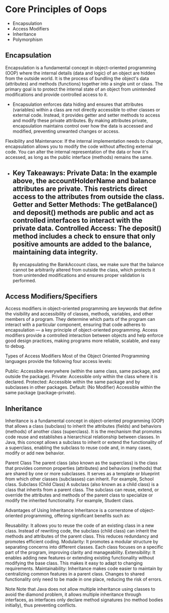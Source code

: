 # Core Principles of Oops

- Encapsulation
- Access Modifiers
- Inheritance
- Polymorphism

## Encapsulation

Encapsulation is a fundamental concept in object-oriented programming (OOP) where the internal details (data and logic) of an object are hidden from the outside world. It is the process of bundling the object's data (attributes) and methods (functions) together into a single unit or class. The primary goal is to protect the internal state of an object from unintended modifications and provide controlled access to it.

- Encapsulation enforces data hiding and ensures that attributes (variables) within a class are not directly accessible to other classes or external code. Instead, it provides getter and setter methods to access and modify these private attributes. By making attributes private, encapsulation maintains control over how the data is accessed and modified, preventing unwanted changes or access.

Flexibility and Maintenance: If the internal implementation needs to change, encapsulation allows you to modify the code without affecting external code. You can alter the internal representation of the data or how it's accessed, as long as the public interface (methods) remains the same.

- Key Takeaways:
  Private Data: In the example above, the accountHolderName and balance attributes are private. This restricts direct access to the attributes from outside the class.
  Getter and Setter Methods: The getBalance() and deposit() methods are public and act as controlled interfaces to interact with the private data.
  Controlled Access: The deposit() method includes a check to ensure that only positive amounts are added to the balance, maintaining data integrity.
  --
  By encapsulating the BankAccount class, we make sure that the balance cannot be arbitrarily altered from outside the class, which protects it from unintended modifications and ensures proper validation is performed.

## Access Modifiers/Specifiers

Access modifiers in object-oriented programming are keywords that define the visibility and accessibility of classes, methods, variables, and other members of a program. They determine which parts of the program can interact with a particular component, ensuring that code adheres to encapsulation — a key principle of object-oriented programming.
Access modifiers provide a controlled interaction between objects and help enforce good design practices, making programs more reliable, scalable, and easy to debug.

Types of Access Modifiers
Most of the Object Oriented Programming languages provide the following four access levels:

Public: Accessible everywhere (within the same class, same package, and outside the package).
Private: Accessible only within the class where it is declared.
Protected: Accessible within the same package and by subclasses in other packages.
Default: (No Modifier) Accessible within the same package (package-private).

## Inheritance

Inheritance is a fundamental concept in object-oriented programming (OOP) that allows a class (subclass) to inherit the attributes (fields) and behaviors (methods) of another class (superclass). It is the mechanism that promotes code reuse and establishes a hierarchical relationship between classes.
In Java, this concept allows a subclass to inherit or extend the functionality of a superclass, enabling the subclass to reuse code and, in many cases, modify or add new behavior.

Parent Class
The parent class (also known as the superclass) is the class that provides common properties (attributes) and behaviors (methods) that are shared by one or more subclasses. It serves as a template or blueprint from which other classes (subclasses) can inherit. For example, School class.
Subclass (Child Class)
A subclass (also known as a child class) is a class that inherits from a parent class. The subclass can reuse, extend, or override the attributes and methods of the parent class to specialize or modify the inherited functionality. For example, Student class.

Advantages of Using Inheritance
Inheritance is a cornerstone of object-oriented programming, offering significant benefits such as:

Reusability: It allows you to reuse the code of an existing class in a new class. Instead of rewriting code, the subclass (child class) can inherit the methods and attributes of the parent class. This reduces redundancy and promotes efficient coding.
Modularity: It promotes a modular structure by separating concerns into different classes. Each class focuses on a specific part of the program, improving clarity and manageability.
Extensibility: It enables adding new features or extending existing functionality without modifying the base class. This makes it easy to adapt to changing requirements.
Maintainability: Inheritance makes code easier to maintain by centralizing common features in a parent class. Changes to shared functionality only need to be made in one place, reducing the risk of errors.

Note
Note that Java does not allow multiple inheritance using classes to avoid the diamond problem, it allows multiple inheritance through interfaces, as interfaces only declare method signatures (no method bodies initially), thus preventing conflicts.
